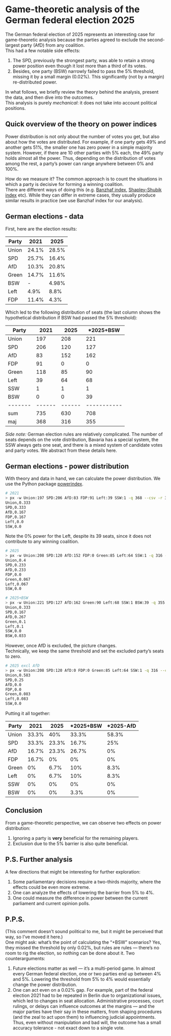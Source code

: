 # Game-theoretic analysis of the German federal election 2025

The German federal election of 2025 represents an interesting case for game-theoretic analysis because the parties agreed to exclude the second-largest party (AfD) from any coalition.  
This had a few notable side effects:
1. The SPD, previously the strongest party, was able to retain a strong power position even though it lost more than a third of its votes.  
2. Besides, one party (BSW) narrowly failed to pass the 5% threshold, missing it by a small margin (0.02%). This significantly (not by a margin) re-distributed power.  

In what follows, we briefly review the theory behind the analysis, present the data, and then dive into the outcomes.  
This analysis is purely *mechanical*: it does not take into account political positions.

## Quick overview of the theory on power indices

Power distribution is not only about the number of votes you get, but also about how the votes are distributed. For example, if one party gets 49% and another gets 51%, the smaller one has zero power in a simple majority system. However, if there are 10 other parties with 5% each, the 49% party holds almost all the power. Thus, depending on the distribution of votes among the rest, a party’s power can range anywhere between 0% and 100%.  

How do we measure it? The common approach is to count the situations in which a party is decisive for forming a winning coalition.  
There are different ways of doing this (e.g. [Banzhaf index](https://en.wikipedia.org/wiki/Banzhaf_power_index), [Shapley-Shubik index](https://en.wikipedia.org/wiki/Shapley-Shubik_power_index) etc). While they can differ in extreme cases, they usually produce similar results in practice (we use Banzhaf index for our analysis).

## German elections - data

First, here are the election results:

| Party | 2021  | 2025  |
|-------|-------|-------|
| Union | 24.1% | 28.5% |
| SPD   | 25.7% | 16.4% |
| AfD   | 10.3% | 20.8% |
| Green | 14.7% | 11.6% |
| BSW   | -     | 4.98% |
| Left  | 4.9%  | 8.8%  |
| FDP   | 11.4% | 4.3%  |

Which led to the following distribution of seats (the last column shows the hypothetical distribution if BSW had passed the 5% threshold):

| Party | 2021 | 2025 | *2025+BSW |
|-------|------|------|-----------|
| Union | 197  | 208  | 221       |
| SPD   | 206  | 120  | 127       |
| AfD   | 83   | 152  | 162       |
| FDP   | 91   | 0    | 0         |
| Green | 118  | 85   | 90        |
| Left  | 39   | 64   | 68        |
| SSW   | 1    | 1    | 1         |
| BSW   | 0    | 0    | 39        |
|-------|------|------|-----------|
| sum   | 735  | 630  | 708       |
| maj   | 368  | 316  | 355       |

*Side note:* German election rules are relatively complicated. The number of seats depends on the vote distribution, Bavaria has a special system, the SSW always gets one seat, and there is a mixed system of candidate votes and party votes. We abstract from these details here.

## German elections - power distribution

With theory and data in hand, we can calculate the power distribution. We use the Python package [powerindex](https://github.com/maxlit/powerindex).  

```bash
# 2021 
> px -w Union:197 SPD:206 AfD:83 FDP:91 Left:39 SSW:1 -q 368 --csv -r 3
Union,0.333
SPD,0.333
AfD,0.167
FDP,0.167
Left,0.0
SSW,0.0
```

Note the 0% power for the Left, despite its 39 seats, since it does not contribute to any winning coalition.

```bash
# 2025
> px -w Union:208 SPD:120 AfD:152 FDP:0 Green:85 Left:64 SSW:1 -q 316 --csv -r 3
Union,0.4
SPD,0.233
AfD,0.233
FDP,0.0
Green,0.067
Left,0.067
SSW,0.0
```

```bash
# 2025+BSW 
> px -w Union:221 SPD:127 AfD:162 Green:90 Left:68 SSW:1 BSW:39 -q 355 --csv -r 3
Union,0.333
SPD,0.167
AfD,0.267
Green,0.1
Left,0.1
SSW,0.0
BSW,0.033
```

However, once AfD is excluded, the picture changes.  
Technically, we keep the same threshold and set the excluded party’s seats to zero.

```bash
# 2025 excl AfD
> px -w Union:208 SPD:120 AfD:0 FDP:0 Green:85 Left:64 SSW:1 -q 316 --csv -r 3
Union,0.583
SPD,0.25
AfD,0.0
FDP,0.0
Green,0.083
Left,0.083
SSW,0.0
```

Putting it all together:

| Party | 2021 | 2025   | *2025+BSW | *2025-AfD |
|-------|-------|-------|-----------|-----------|
| Union | 33.3% | 40%   | 33.3%     | 58.3%     |
| SPD   | 33.3% | 23.3% | 16.7%     | 25%       |
| AfD   | 16.7% | 23.3% | 26.7%     | 0%        |
| FDP   | 16.7% | 0%    | 0%        | 0%        |
| Green | 0%    | 6.7%  | 10%       | 8.3%      |
| Left  | 0%    | 6.7%  | 10%       | 8.3%      |
| SSW   | 0%    | 0%    | 0%        | 0%        |
| BSW   | 0%    | 0%    | 3.3%      | 0%        |

## Conclusion

From a game-theoretic perspective, we can observe two effects on power distribution:
1. Ignoring a party is **very** beneficial for the remaining players.  
2. Exclusion due to the 5% barrier is also quite beneficial.  

## P.S. Further analysis

A few directions that might be interesting for further exploration:  
1. Some parliamentary decisions require a two-thirds majority, where the effects could be even more extreme.  
2. One can analyze the effects of lowering the barrier from 5% to 4%.
3. One could measure the difference in power between the current parliament and current opinion polls.  

## P.P.S.

(This comment doesn’t sound political to me, but it might be perceived that way, so I’ve moved it here.)  
One might ask: what’s the point of calculating the “+BSW” scenarios? Yes, they missed the threshold by only 0.02%, but rules are rules — there’s no room to rig the election, so nothing can be done about it. Two counterarguments:  
1. Future elections matter as well — it’s a multi-period game. In almost every German federal election, one or two parties end up between 4% and 5%. Lowering the threshold from 5% to 4% would essentially change the power distribution.  
2. One can act even on a 0.02% gap. For example, part of the federal election 2021 had to be repeated in Berlin due to organizational issues, which led to changes in seat allocation. Administrative processes, court rulings, or delays can influence outcomes at the margins — and the major parties have their say in these matters, from shaping procedures (and the zeal to act upon them) to influencing judicial appointments. Thus, even without manipulation and bad will, the outcome has a small accuracy tolerance - not exact down to a single vote. 
